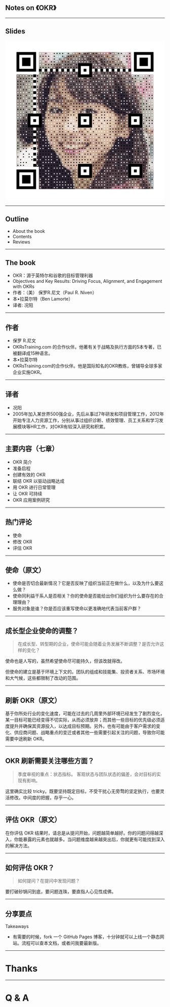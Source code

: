 

## Notes on 《OKR》


---


## Slides

![](assets/image/gakki-okr-talk.gif)


---


## Outline

- About the book
- Contents
- Reviews


---


## The book

- OKR：源于英特尔和谷歌的目标管理利器
- Objectives and Key Results: Driving Focus, Alignment, and Engagement with OKRs
- 作者：（美） 保罗R.尼文（Paul R. Niven）
- 本•拉莫尔特（Ben Lamorte） 
- 译者: 况阳


---


## 作者

- 保罗 R.尼文
- OKRsTraining.com 的合作伙伴。他著有关于战略及执行方面的5本专著，已被翻译成15种语言。
- 本•拉莫尔特
- OKRsTraining.com的合作伙伴。他是国际知名的OKR教练，曾辅导全球多家企业实施OKR。


---

## 译者

- 况阳
- 2005年加入某世界500强企业，先后从事过7年研发和项目管理工作，2012年开始专注人力资源工作，分别从事过组织诊断、绩效管理、员工关系和学习发展模块等HR工作，对OKR有较深入研究和积累。

---


## 主要内容（七章）

- OKR 简介
- 准备启程
- 创建有效的 OKR
- 联结 OKR 以驱动战略达成
- 用 OKR 进行日常管理
- 让 OKR 可持续
- OKR 应用案例研究


---


## 热门评论

- 使命
- 修改 OKR
- 评估 OKR


---


## 使命（原文）

- 使命是否切合最新情况？它是否反映了组织当前正在做什么，以及为什么要这么做？
- 使命同利益干系人是否相关？你的使命是否能给出你们组织为什么要存在的合理理由？
- 服务对象是谁？你是否应该重写使命以更准确地代表当前客户群？

---


## 成长型企业使命的调整？

> 在成长型、转型期的企业，使命可能会随着业务发展不断调整？是否允许这样的变化？

使命也是人写的，虽然希望使命尽可能持久，但该改就得改。

但使命的建立是基于环境上下文的。团队的组成和技能集、投资者关系、市场环境和大气候，这些都限制了改动的范围。


---


## 刷新 OKR（原文）

基于你所处行业的变化速度，可能在过去的几周里外部环境已经发生了剧烈变化，某一目标可能已经变得不切实际，从而必须放弃；而其他一些目标的优先级必须适度提升并确保其资源投入，以达成目标预期。另外，也有可能由于客户需求的变化、供应商问题、战略重点的变迁或者其他一些需要引起关注的问题，导致你可能需要中途刷新 OKR。


---


## OKR 刷新需要关注哪些方面？

> 季度审视的重点：状态指标。 客观状态与团队状态的偏差，会对目标的实现有影响。

这里确实比较 tricky。既要坚持既定目标，不受干扰心无旁骛的坚定执行，也要灵活修改。中间度的把握，存乎一心。


---


## 评估 OKR（原文）

在你评估 OKR 结果时，请总是从提问开始，问题越简单越好。你的问题问得越深入，你能暴露的元素也就越多。当问题维度越来越突出后，你就更有可能找到深入的解决方法。


---


## 如何评估 OKR？

> 如何提问？在提问中发现问题？

要打破砂锅问到底，要问题连珠，要直指人心见性成佛。


---


## 分享要点

Takeaways

- 有需要的时候，fork 一个 GitHub Pages 博客，十分钟就可以上线一个静态网站。流程可以查本文档，或者问我要最新版。


---


# Thanks


---


# Q & A

